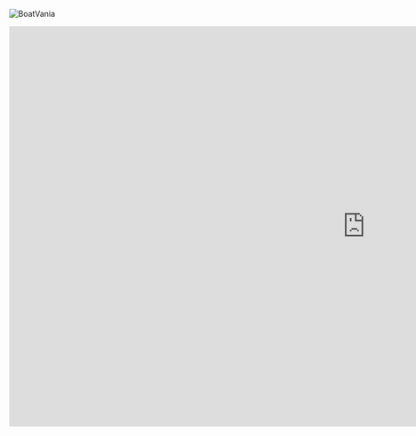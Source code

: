 
![BoatVania](https://github.com/infofield/GameWebgl/assets/18258043/0e87ef81-750a-4ba9-bc46-e2e27a634bc8)
<iframe id="" src="https://github.com/infofield/GameWebgl/assets/18258043/0e87ef81-750a-4ba9-bc46-e2e27a634bc8" name="" width="1280" height="720" frameborder="0" marginheight="0" scrolling="no"></iframe>
